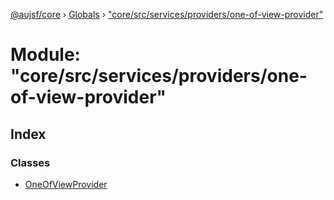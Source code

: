 [@aujsf/core](../README.md) › [Globals](../globals.md) › ["core/src/services/providers/one-of-view-provider"](_core_src_services_providers_one_of_view_provider_.md)

# Module: "core/src/services/providers/one-of-view-provider"

## Index

### Classes

* [OneOfViewProvider](../classes/_core_src_services_providers_one_of_view_provider_.oneofviewprovider.md)
